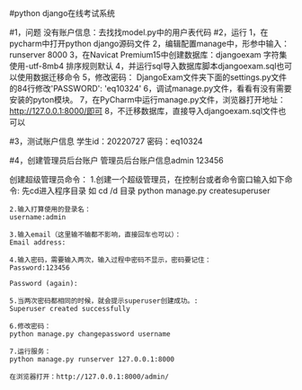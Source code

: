 #python django在线考试系统

#1，问题
没有账户信息：去找找model.py中的用户表代码
#2，运行
1，在pycharm中打开python django源码文件
2，编辑配置manage中，形参中输入：runserver 8000
3，在Navicat Premium15中创建数据库：djangoexam 字符集使用-utf-8mb4 排序规则默认
4，并运行sql导入数据库脚本djangoexam.sql也可以使用数据迁移命令
5，修改密码： DjangoExam文件夹下面的settings.py文件的84行修改'PASSWORD': 'eq10324'
6，调试manage.py文件，看看有没有需要安装的pyton模块。
7，在PyCharm中运行manage.py文件，浏览器打开地址：http://127.0.0.1:8000/即可
8，不迁移数据库，直接导入djangoexam.sql文件也可以


#3，测试账户信息
  学生id：20220727  密码：eq10324
  
#4，创建管理员后台账户
  管理员后台账户信息admin 123456

创建超级管理员命令：
    1.创建一个超级管理员，在控制台或者命令窗口输入如下命令:
     先cd进入程序目录 如 cd /d 目录
    python manage.py createsuperuser
    
    2.输入打算使用的登录名：
    username:admin
    
    3.输入email（这里输不输都不影响，直接回车也可以）：
    Email address:
    
    4.输入密码，需要输入两次，输入过程中密码不显示，密码要记住：
    Password:123456
    
    Password (again):
    
    5.当两次密码都相同的时候，就会提示superuser创建成功。:
    Superuser created successfully
    
    6.修改密码：
    python manage.py changepassword username
    
    7.运行服务：
    python manage.py runserver 127.0.0.1:8000 
    
    在浏览器打开：http://127.0.0.1:8000/admin/
